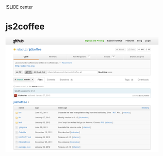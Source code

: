 !SLIDE center
# js2coffee #

[ ![js2coffee](34.js2coffee.png) ](https://github.com/rstacruz/js2coffee)
